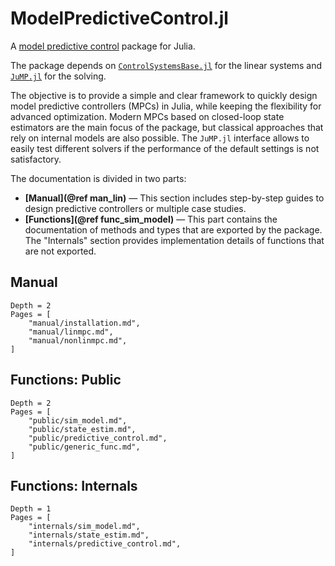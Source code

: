 # ModelPredictiveControl.jl

A [model predictive control](https://en.wikipedia.org/wiki/Model_predictive_control) package
for Julia.

The package depends on [`ControlSystemsBase.jl`](https://github.com/JuliaControl/ControlSystems.jl)
for the linear systems and [`JuMP.jl`](https://github.com/jump-dev/JuMP.jl) for the solving.

The objective is to provide a simple and clear framework to quickly design model predictive
controllers (MPCs) in Julia, while keeping the flexibility for advanced optimization. Modern
MPCs based on closed-loop state estimators are the main focus of the package, but classical
approaches that rely on internal models are also possible. The `JuMP.jl` interface allows
to easily test different solvers if the performance of the default settings is not
satisfactory.

The documentation is divided in two parts:

- **[Manual](@ref man_lin)** — This section includes step-by-step guides to design
  predictive controllers or multiple case studies.
- **[Functions](@ref func_sim_model)** — This part contains the documentation of
  methods and types that are exported by the package. The "Internals" section provides
  implementation details of functions that are not exported.

## Manual

```@contents
Depth = 2
Pages = [
    "manual/installation.md",
    "manual/linmpc.md",
    "manual/nonlinmpc.md",
]
```

## Functions: Public

```@contents
Depth = 2
Pages = [
    "public/sim_model.md",
    "public/state_estim.md",
    "public/predictive_control.md",
    "public/generic_func.md",
]
```

## Functions: Internals

```@contents
Depth = 1
Pages = [
    "internals/sim_model.md",
    "internals/state_estim.md",
    "internals/predictive_control.md",
]
```
